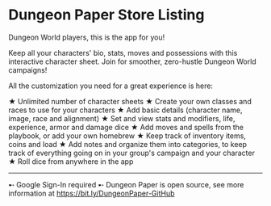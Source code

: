 # Dungeon Paper Store Listing

Dungeon World players, this is the app for you!

Keep all your characters' bio, stats, moves and possessions with this interactive character sheet. Join for smoother, zero-hustle Dungeon World campaigns!

All the customization you need for a great experience is here:

★ Unlimited number of character sheets
★ Create your own classes and races to use for your characters
★ Add basic details (character name, image, race and alignment)
★ Set and view stats and modifiers, life, experience, armor and damage dice
★ Add moves and spells from the playbook, or add your own homebrew
★ Keep track of inventory items, coins and load
★ Add notes and organize them into categories, to keep track of everything going on in your group's campaign and your character
★ Roll dice from anywhere in the app

---

➸  Google Sign-In required
➸  Dungeon Paper is open source, see more information at https://bit.ly/DungeonPaper-GitHub